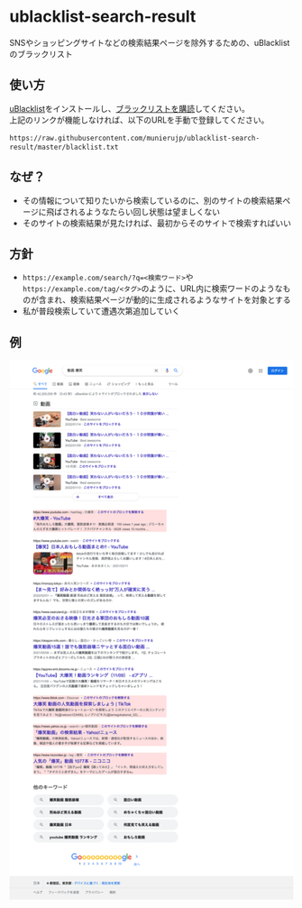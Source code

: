 # ublacklist-search-result

SNSやショッピングサイトなどの検索結果ページを除外するための、uBlacklistのブラックリスト

## 使い方

[uBlacklist](https://iorate.github.io/ublacklist/)をインストールし、[ブラックリストを購読](
https://iorate.github.io/ublacklist/subscribe?name=ublacklist-search-result&url=https%3A%2F%2Fraw.githubusercontent.com%2Fmunierujp%2Fublacklist-search-result%2Fmaster%2Fblacklist.txt)してください。\
上記のリンクが機能しなければ、以下のURLを手動で登録してください。

```
https://raw.githubusercontent.com/munierujp/ublacklist-search-result/master/blacklist.txt
```

## なぜ？

- その情報について知りたいから検索しているのに、別のサイトの検索結果ページに飛ばされるようなたらい回し状態は望ましくない
- そのサイトの検索結果が見たければ、最初からそのサイトで検索すればいい

## 方針

- `https://example.com/search/?q=<検索ワード>`や`https://example.com/tag/<タグ>`のように、URL内に検索ワードのようなものが含まれ、検索結果ページが動的に生成されるようなサイトを対象とする
- 私が普段検索していて遭遇次第追加していく

## 例

![example.png](docs/example.png)
